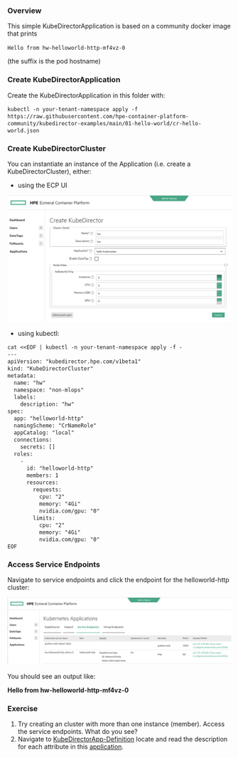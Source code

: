 ### Overview

This simple KubeDirectorApplication is based on a community docker image that prints

`Hello from hw-helloworld-http-mf4vz-0`

(the suffix is the pod hostname)


### Create KubeDirectorApplication

Create the KubeDirectorApplication in this folder with:

```
kubectl -n your-tenant-namespace apply -f https://raw.githubusercontent.com/hpe-container-platform-community/kubedirector-examples/main/01-hello-world/cr-hello-world.json
```

### Create KubeDirectorCluster

You can instantiate an instance of the Application (i.e. create a KubeDirectorCluster), either:

- using the ECP UI

![Create KubeDirectorCluster](docs/create_kubedirectorcluster.png)


- using kubectl:

```
cat <<EOF | kubectl -n your-tenant-namespace apply -f -
---
apiVersion: "kubedirector.hpe.com/v1beta1"
kind: "KubeDirectorCluster"
metadata: 
  name: "hw"
  namespace: "non-mlops"
  labels: 
    description: "hw"
spec: 
  app: "helloworld-http"
  namingScheme: "CrNameRole"
  appCatalog: "local"
  connections: 
    secrets: []
  roles: 
    - 
      id: "helloworld-http"
      members: 1
      resources: 
        requests: 
          cpu: "2"
          memory: "4Gi"
          nvidia.com/gpu: "0"
        limits: 
          cpu: "2"
          memory: "4Gi"
          nvidia.com/gpu: "0"
EOF
```

### Access Service Endpoints

Navigate to service endpoints and click the endpoint for the helloworld-http cluster:

![Access service endpoints](docs/access_service_endpoints.png)

You should see an output like:

**Hello from hw-helloworld-http-mf4vz-0**

### Exercise

1. Try creating an cluster with more than one instance (member).  Access the service endpoints.  What do you see?
2. Navigate to [KubeDirectorApp-Definition](https://github.com/bluek8s/kubedirector/wiki/KubeDirectorApp-Definition) locate and read the description for each attribute in this [application](cr-hello-world.json).
